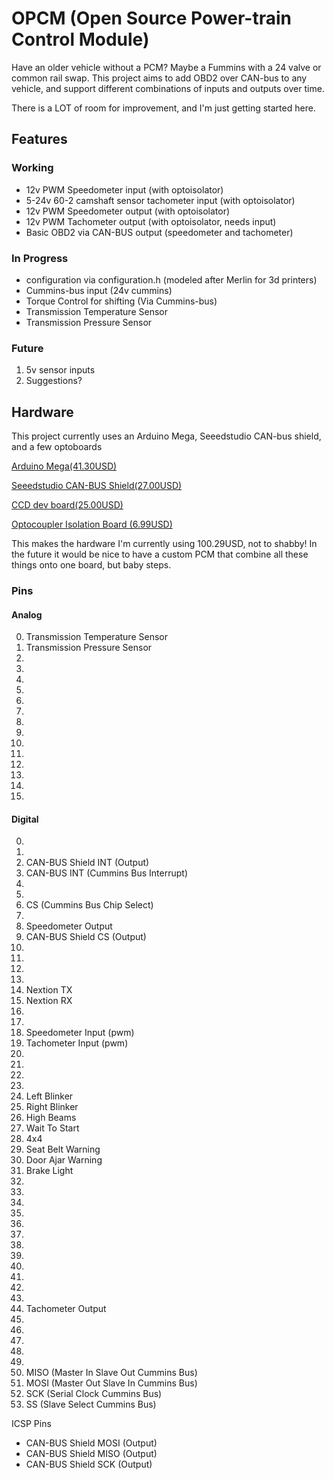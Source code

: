 # OPCM (Open Source Power-train Control Module)

Have an older vehicle without a PCM?  Maybe a Fummins with a 24 valve or common rail swap. This project aims to add OBD2 over CAN-bus to any vehicle, and support different combinations of inputs and outputs over time.

There is a LOT of room for improvement, and I'm just getting started here.

## Features
### Working
* 12v PWM Speedometer input (with optoisolator)
* 5-24v 60-2 camshaft sensor tachometer input (with optoisolator)
* 12v PWM Speedometer output (with optoisolator)
* 12v PWM Tachometer output (with optoisolator, needs input)
* Basic OBD2 via CAN-BUS output (speedometer and tachometer)

### In Progress
* configuration via configuration.h (modeled after Merlin for 3d printers)
* Cummins-bus input (24v cummins)
* Torque Control for shifting (Via Cummins-bus)
* Transmission Temperature Sensor
* Transmission Pressure Sensor

### Future
1. 5v sensor inputs
2. Suggestions?

## Hardware
This project currently uses an Arduino Mega, Seeedstudio CAN-bus shield, and a few optoboards

[Arduino Mega(41.30USD)](https://store.arduino.cc/usa/mega-2560-r3?gclid=Cj0KCQjw_8mHBhClARIsABfFgpjTCKfoT6O_4BFl50Pk-M2Uob__o3zz4_DoIzSqRxK_8AcUW3GCW3gaAq1nEALw_wcB)

[Seeedstudio CAN-BUS Shield(27.00USD)](https://www.seeedstudio.com/CAN-BUS-Shield-V2.html)

[CCD dev board(25.00USD)](https://www.tindie.com/products/boundarycondition/ccdpci-bus-transceiver-development-board/)

[Optocoupler Isolation Board (6.99USD)](https://www.amazon.com/gp/product/B07GMHLL2M/ref=ppx_yo_dt_b_asin_title_o09_s00?ie=UTF8&psc=1)

This makes the hardware I'm currently using 100.29USD, not to shabby!  In the future it would be nice to have a custom PCM that combine all these things onto one board, but baby steps.

### Pins
#### Analog
0. Transmission Temperature Sensor
1. Transmission Pressure Sensor
2.
3.
4.
5.
6.
7.
8.
9.
10.
11.
12.
13.
14.
15.

#### Digital
0.
1.
2. CAN-BUS Shield INT (Output)
3. CAN-BUS INT (Cummins Bus Interrupt)
4.
5.
6. CS (Cummins Bus Chip Select)
7.
8. Speedometer Output
9. CAN-BUS Shield CS (Output)
10.
11. 
12. 
13. 
14. Nextion TX
15. Nextion RX
16.
17.
18. Speedometer Input (pwm)
19. Tachometer Input (pwm)
20.
21.
22.
23.
24. Left Blinker
25. Right Blinker
26. High Beams
27. Wait To Start
28. 4x4
29. Seat Belt Warning
30. Door Ajar Warning
31. Brake Light
32.
33.
34.
35.
36.
37.
38.
39.
40.
41.
42.
43.
44. Tachometer Output
45.
46.
47.
48.
49.
50. MISO (Master In Slave Out Cummins Bus)
51. MOSI (Master Out Slave In Cummins Bus)
52. SCK (Serial Clock Cummins Bus)
53. SS (Slave Select Cummins Bus)

ICSP Pins
* CAN-BUS Shield MOSI (Output)
* CAN-BUS Shield MISO (Output)
* CAN-BUS Shield SCK (Output)